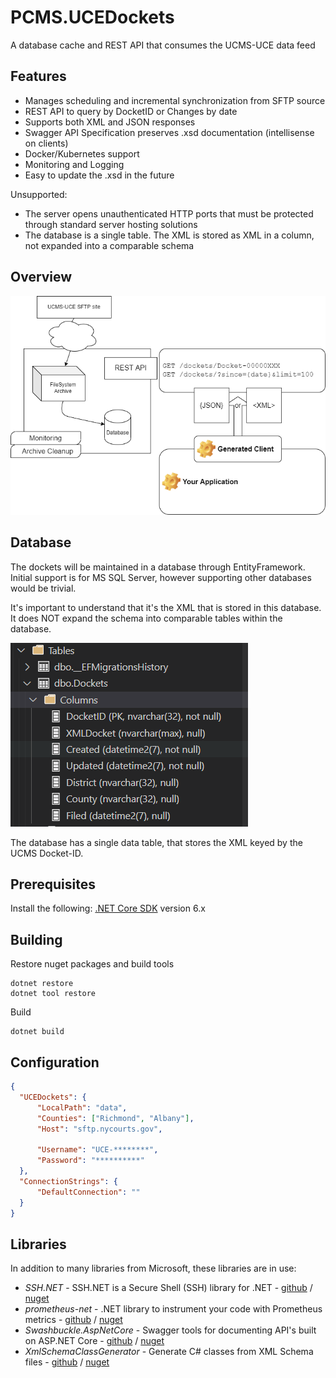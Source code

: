 PCMS.UCEDockets
===============

A database cache and REST API that consumes the UCMS-UCE data feed

Features
--------

* Manages scheduling and incremental synchronization from SFTP source
* REST API to query by DocketID or Changes by date
* Supports both XML and JSON responses
* Swagger API Specification preserves .xsd documentation (intellisense on clients)
* Docker/Kubernetes support
* Monitoring and Logging
* Easy to update the .xsd in the future

Unsupported:

* The server opens unauthenticated HTTP ports that must be 
  protected through standard server hosting solutions
* The database is a single table. The XML is stored as XML in a column,
  not expanded into a comparable schema

Overview
--------
![Architecture diagram](docs/PCMS.UCEDockets.drawio.png)

Database
--------
The dockets will be maintained in a database through EntityFramework. Initial
support is for MS SQL Server, however supporting other databases would be trivial.

It's important to understand that it's the XML that is stored in this database. It
does NOT expand the schema into comparable tables within the database.

![Database Table showing columns stored](docs/table.png)

The database has a single data table, that stores the XML keyed by the 
UCMS Docket-ID.

Prerequisites
--------
Install the following:
    [.NET Core SDK](https://dotnet.microsoft.com/download) version 6.x

Building
--------

Restore nuget packages and build tools
```
dotnet restore
dotnet tool restore
```

Build
```
dotnet build
```

Configuration
-------------
```json
{
  "UCEDockets": {
      "LocalPath": "data",
      "Counties": ["Richmond", "Albany"],
      "Host": "sftp.nycourts.gov",
      
      "Username": "UCE-********",
      "Password": "**********"
  },
  "ConnectionStrings": {
      "DefaultConnection": ""
  }
}
```

Libraries
---------

In addition to many libraries from Microsoft, these libraries are in use:
- *SSH.NET* - SSH.NET is a Secure Shell (SSH) library for .NET - [github](https://github.com/sshnet/SSH.NET) / [nuget](https://www.nuget.org/packages/SSH.NET/)
- *prometheus-net* - .NET library to instrument your code with Prometheus metrics - [github](https://github.com/prometheus-net/prometheus-net) / [nuget](https://www.nuget.org/packages/prometheus-net/)
- *Swashbuckle.AspNetCore* - Swagger tools for documenting API's built on ASP.NET Core - [github](https://github.com/domaindrivendev/Swashbuckle.AspNetCore) / [nuget](https://www.nuget.org/packages/Swashbuckle.AspNetCore/)
- *XmlSchemaClassGenerator* - Generate C# classes from XML Schema files - [github](XmlSchemaClassGenerator) / [nuget](https://www.nuget.org/packages/dotnet-xscgen/)


